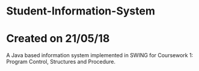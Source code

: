# Student-Information-System
# Created on 21/05/18

A Java based information system implemented in SWING for Coursework 1: Program Control, Structures and Procedure.
